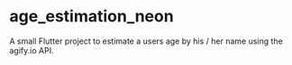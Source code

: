 # age_estimation_neon

A small Flutter project to estimate a users age by his / her name using the agify.io API.


